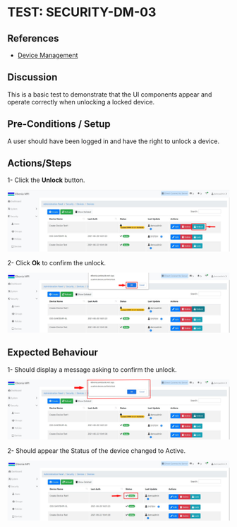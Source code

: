 # TEST: SECURITY-DM-03

## References

* [Device Management](../../../../operations/security-administration/end-user-guide/device-management.md)

## Discussion

This is a basic test to demonstrate that the UI components appear and operate correctly when unlocking a locked device.

## Pre-Conditions / Setup

A user should have been logged in and have the right to unlock a device.

## Actions/Steps

1- Click the **Unlock** button.

![](../../../../../.gitbook/assets/8%20%283%29.jpg)

2- Click  **Ok** to confirm the unlock.

![](../../../../../.gitbook/assets/9%20%282%29.jpg)

## Expected Behaviour

1- Should display a message asking to confirm the unlock.

![](../../../../../.gitbook/assets/9%20%281%29.jpg)

2-  Should appear the Status of the device changed to Active.

![](../../../../../.gitbook/assets/10%20%284%29.jpg)



